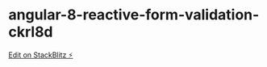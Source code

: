 # angular-8-reactive-form-validation-ckrl8d

[Edit on StackBlitz ⚡️](https://stackblitz.com/edit/angular-8-reactive-form-validation-ckrl8d)